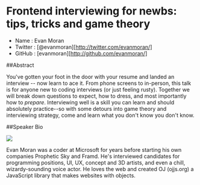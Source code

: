 # Frontend interviewing for newbs: tips, tricks and game theory

* Name      : Evan Moran
* Twitter   : [@evanmoran][http://twitter.com/evanmoran/]
* GitHub    : [evanmoran][http://github.com/evanmoran/]

##Abstract

You've gotten your foot in the door with your resume and landed an interview -- now learn to ace it. From phone screens to in-person, this talk is for anyone new to coding interviews (or just feeling rusty). Together we will break down questions to expect, how to dress, and most importantly how to _prepare_. Interviewing well is a skill you can learn and should absolutely practice--so with some detours into game theory and interviewing strategy, come and learn what you don't know you don't know.

##Speaker Bio

![](https://raw.github.com/cascadiajs/2014.cascadiajs.com/master/images/evanmoran.png)

Evan Moran was a coder at Microsoft for years before starting his own companies Prophetic Sky and Framd. He's interviewed candidates for programming positions, UI, UX, concept and 3D artists, and even a chill, wizardy-sounding voice actor. He loves the web and created OJ (ojjs.org) a JavaScript library that makes websites with objects.

[@evanmoran]:http://twitter.com/evanmoran
[evanmoran]:http://github.com/evanmoran
